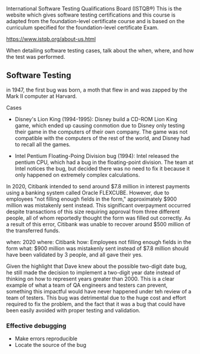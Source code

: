International Software Testing Qualifications Board (ISTQB®)
This is the website which gives software testing certifications and this course is adapted from the foundation-level certificate course and is based on the curriculum specified for the foundation-level certificate Exam.

https://www.istqb.org/about-us.html

When detailing software testing cases, talk about the when, where, and how the test was performed.

## Software Testing

in 1947, the first bug was born, a moth that flew in and was zapped by
the Mark II computer at Harvard.

Cases

- Disney's Lion King (1994-1995): Disney build a CD-ROM Lion King game, which ended
  up causing conmotion due to Disney only testing their game in the computers of their
  own company. The game was not compatible with the computers of the rest of the world,
  and Disney had to recall all the games.

- Intel Pentium Floating-Poing Division bug (1994): Intel released the pentium CPU, which had a bug
  in the floating-point division. The team at Intel notices the bug, but decided there was no need to fix it because it only happened on extremely complex calculations.

In 2020, Citibank intended to send around $7.8 million in interest payments using a banking system called Oracle FLEXCUBE. However, due to employees "not filling enough fields in the form," approximately $900 million was mistakenly sent instead. This significant overpayment occurred despite transactions of this size requiring approval from three different people, all of whom reportedly thought the form was filled out correctly. As a result of this error, Citibank was unable to recover around $500 million of the transferred funds.

when: 2020
where: Citibank
how: Employees not filling enough fields in the form
what: $900 million was mistakenly sent instead of $7.8 million
should have been validated by 3 people, and all gave their yes.

Given the highlight that Dave knew about the possible two-digit date bug, he still made the decision
to implement a two-digit year date instead of thinking on how to represent years greater than 2000.
This is a clear example of what a team of QA engineers and testers can prevent, something this impactful
would have never happened under teh review of a team of testers. This bug was detrimental due to the
huge cost and effort required to fix the problem, and the fact that it was a bug that could have been
easily avoided with proper testing and validation.

### Effective debugging

- Make errors reproducible
- Locate the source of the bug
